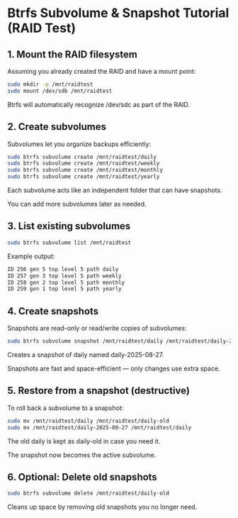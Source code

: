 # Btrfs Subvolume & Snapshot Tutorial (RAID Test)

## 1. Mount the RAID filesystem

Assuming you already created the RAID and have a mount point:

```bash
sudo mkdir -p /mnt/raidtest
sudo mount /dev/sdb /mnt/raidtest
```

Btrfs will automatically recognize /dev/sdc as part of the RAID.

## 2. Create subvolumes
Subvolumes let you organize backups efficiently:

```bash
sudo btrfs subvolume create /mnt/raidtest/daily
sudo btrfs subvolume create /mnt/raidtest/weekly
sudo btrfs subvolume create /mnt/raidtest/monthly
sudo btrfs subvolume create /mnt/raidtest/yearly
```

Each subvolume acts like an independent folder that can have snapshots.

You can add more subvolumes later as needed.

## 3. List existing subvolumes
```bash
sudo btrfs subvolume list /mnt/raidtest
```
Example output:

```bash
ID 256 gen 5 top level 5 path daily
ID 257 gen 3 top level 5 path weekly
ID 258 gen 2 top level 5 path monthly
ID 259 gen 1 top level 5 path yearly
```

## 4. Create snapshots
Snapshots are read-only or read/write copies of subvolumes:

```bash
sudo btrfs subvolume snapshot /mnt/raidtest/daily /mnt/raidtest/daily-2025-08-27
```

Creates a snapshot of daily named daily-2025-08-27.

Snapshots are fast and space-efficient — only changes use extra space.

## 5. Restore from a snapshot (destructive)
To roll back a subvolume to a snapshot:

```bash
sudo mv /mnt/raidtest/daily /mnt/raidtest/daily-old
sudo mv /mnt/raidtest/daily-2025-08-27 /mnt/raidtest/daily
```
The old daily is kept as daily-old in case you need it.

The snapshot now becomes the active subvolume.

## 6. Optional: Delete old snapshots
```bash
sudo btrfs subvolume delete /mnt/raidtest/daily-old
```

Cleans up space by removing old snapshots you no longer need.